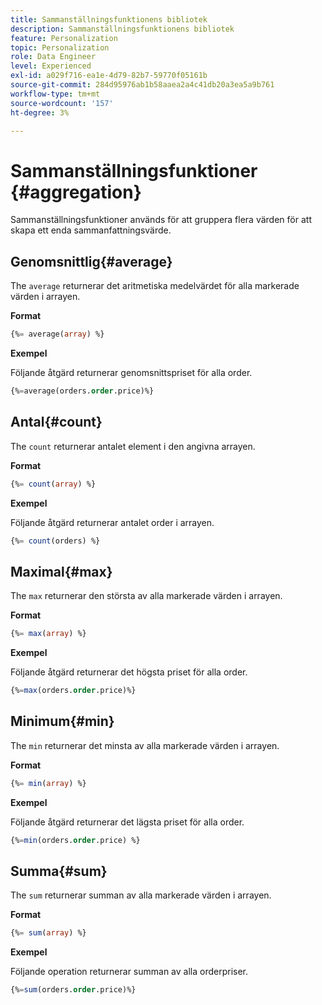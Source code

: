 ```yaml
---
title: Sammanställningsfunktionens bibliotek
description: Sammanställningsfunktionens bibliotek
feature: Personalization
topic: Personalization
role: Data Engineer
level: Experienced
exl-id: a029f716-ea1e-4d79-82b7-59770f05161b
source-git-commit: 284d95976ab1b58aaea2a4c41db20a3ea5a9b761
workflow-type: tm+mt
source-wordcount: '157'
ht-degree: 3%

---
```


# Sammanställningsfunktioner {#aggregation}

Sammanställningsfunktioner används för att gruppera flera värden för att skapa ett enda sammanfattningsvärde.

## Genomsnittlig{#average}

The `average` returnerar det aritmetiska medelvärdet för alla markerade värden i arrayen.

**Format**

```sql
{%= average(array) %}
```

**Exempel**

Följande åtgärd returnerar genomsnittspriset för alla order.

```sql
{%=average(orders.order.price)%}
```

## Antal{#count}

The `count` returnerar antalet element i den angivna arrayen.

**Format**

```sql
{%= count(array) %}
```

**Exempel**

Följande åtgärd returnerar antalet order i arrayen.

```sql
{%= count(orders) %}
```

## Maximal{#max}

The `max` returnerar den största av alla markerade värden i arrayen.

**Format**

```sql
{%= max(array) %}
```

**Exempel**

Följande åtgärd returnerar det högsta priset för alla order.

```sql
{%=max(orders.order.price)%}
```

## Minimum{#min}

The `min` returnerar det minsta av alla markerade värden i arrayen.

**Format**

```sql
{%= min(array) %}
```

**Exempel**

Följande åtgärd returnerar det lägsta priset för alla order.

```sql
{%=min(orders.order.price) %}
```

## Summa{#sum}

The `sum` returnerar summan av alla markerade värden i arrayen.

**Format**

```sql
{%= sum(array) %}
```

**Exempel**

Följande operation returnerar summan av alla orderpriser.

```sql
{%=sum(orders.order.price)%}
```
